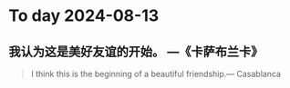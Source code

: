
# To day 2024-08-13


## 我认为这是美好友谊的开始。 —《卡萨布兰卡》
> I think this is the beginning of a beautiful friendship.— Casablanca

    